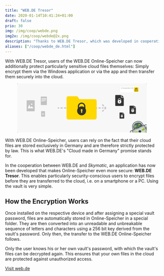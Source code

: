 ```yaml
---
title: "WEB.DE Tresor"
date: 2020-01-14T10:41:24+01:00
draft: false
prio: 30
img: /img/coop/webde.png
img2x: /img/coop/webde@2x.png
description: "Thanks to WEB.DE Tresor, which was developed in cooperation with WEB.DE, users of the WEB.DE Online-Speicher can now additionally protect particularly sensitive cloud files themselves: Simply encrypt them via the Windows application or via the app and then transfer them securely into the cloud."
aliases: ["/coop/webde_de.html"]
---
```


With WEB.DE Tresor, users of the WEB.DE Online-Speicher can now additionally protect particularly sensitive cloud files themselves: Simply encrypt them via the Windows application or via the app and then transfer them securely into the cloud.

<figure class="mx-auto lg:w-10/12 w-full">
    <img class="w-full rounded-lg" src="/img/coop/webde-banner.jpg">
</figure>

With WEB.DE Online-Speicher, users can rely on the fact that their cloud files are stored exclusively in Germany and are therefore strictly protected by law. This is what WEB.DE's "Cloud made in Germany" promise stands for.

In the cooperation between WEB.DE and _Skymatic_, an application has now been developed that makes Online-Speicher even more secure: **WEB.DE Tresor**. This enables particularly security-conscious users to encrypt files before they are transferred to the cloud, i.e. on a smartphone or a PC. Using the vault is very simple.

## How the Encryption Works
Once installed on the respective device and after assigning a special vault password, files are automatically stored in Online-Speicher in a special folder. They are then converted into an unreadable and unbreakable sequence of letters and characters using a 256 bit key derived from the vault's password. Only then, the transfer to the WEB.DE Online-Speicher follows.

Only the user knows his or her own vault's password, with which the vault's files can be decrypted again. This ensures that your own files in the cloud are protected against unauthorized access.

<p class="text-center">
    <a class="btn" href="https://produkte.web.de/online-speicher/cloud-verschluesselung/" target="_blank" rel="noopener"><i class="fas fa-link"></i> Visit web.de</a>
</p>